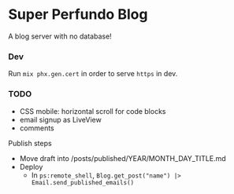 # Super Perfundo Blog

A blog server with no database!

### Dev
Run `mix phx.gen.cert` in order to serve `https` in dev.

### TODO
* CSS mobile: horizontal scroll for code blocks
* email signup as LiveView
* comments

Publish steps
* Move draft into /posts/published/YEAR/MONTH_DAY_TITLE.md
* Deploy
    * In `ps:remote_shell`, `Blog.get_post("name") |> Email.send_published_emails()`
